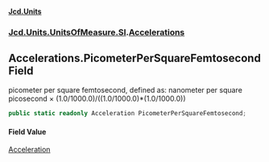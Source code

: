 #### [Jcd.Units](index.md 'index')
### [Jcd.Units.UnitsOfMeasure.SI](Jcd.Units.UnitsOfMeasure.SI.md 'Jcd.Units.UnitsOfMeasure.SI').[Accelerations](Accelerations.md 'Jcd.Units.UnitsOfMeasure.SI.Accelerations')

## Accelerations.PicometerPerSquareFemtosecond Field

picometer per square femtosecond, defined as: nanometer per square picosecond × (1.0/1000.0)/((1.0/1000.0)*(1.0/1000.0))

```csharp
public static readonly Acceleration PicometerPerSquareFemtosecond;
```

#### Field Value
[Acceleration](Acceleration.md 'Jcd.Units.UnitTypes.Acceleration')